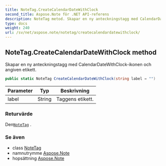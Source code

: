```yaml
---
title: NoteTag.CreateCalendarDateWithClock
second_title: Aspose.Note för .NET API-referens
description: NoteTag metod. Skapar en ny anteckningstagg med CalendarDateWithClockikonen och angiven etikett.
type: docs
weight: 240
url: /sv/net/aspose.note/notetag/createcalendardatewithclock/
---
```

## NoteTag.CreateCalendarDateWithClock method

Skapar en ny anteckningstagg med CalendarDateWithClock-ikonen och angiven etikett.

```csharp
public static NoteTag CreateCalendarDateWithClock(string label = "")
```

| Parameter | Typ | Beskrivning |
| --- | --- | --- |
| label | String | Taggens etikett. |

### Returvärde

Den[`NoteTag`](../) .

### Se även

* class [NoteTag](../)
* namnutrymme [Aspose.Note](../../notetag/)
* hopsättning [Aspose.Note](../../../)


